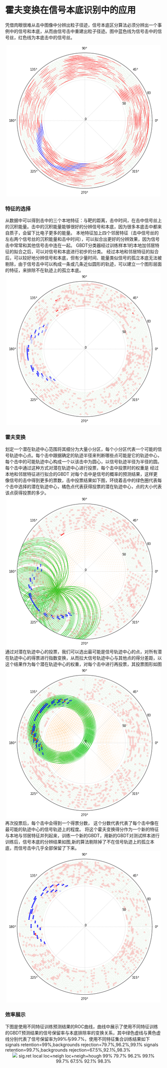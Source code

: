 # 霍夫变换在信号本底识别中的应用
凭借肉眼很难从击中图像中分辨出粒子径迹，信号本底区分算法必须分辨出一个事例中的信号和本底，从而由信号击中重建出粒子径迹。图中蓝色线为信号击中的信号丝，红色线为本底击中的信号丝。
<div align=center><img alt="信号与本底信号丝的显示" src="https://github.com/IhepML/HoughTransform/blob/master/image/signals_backgrounds.png"></div>
<h3>特征的选择</h3>
从数据中可以得到击中的三个本地特征：与靶的距离，击中时间，在击中信号丝上的沉积能量。击中的沉积能量能够很好的分辨信号和本底，因为很多本底击中都来自质子，会留下比电子更多的能量。
本地特征加上四个邻居特征（击中信号丝的左右两个信号丝的沉积能量和击中时间），可以拟合出更好的分辨效果，因为信号击中常常和其他信号击中连在一起。
GBDT分类器经过训练样本1的本地加邻居特征的拟合之后，可以对信号和本底进行初步的分类。
经过本地和邻居特征的拟合后，可以较好地分辨信号和本底，但有少量时间、能量类似信号的孤立本底无法被剔除，由于信号击中可以构成一条或几条近似圆形的轨迹，可以建立一个图形层面的特征，来排除不在轨迹上的孤立本底。
<div align=center><img src="https://github.com/IhepML/HoughTransform/blob/master/image/after_local_neigh.png"></div>
<h3>霍夫变换</h3>
划定一个潜在轨迹中心范围将其细分为大量小分区，每个小分区代表一个可能的信号轨迹中心点。每个击中跟据确定的轨迹半径来判断哪些点可能是它的轨迹中心，每个击中的可能轨迹中心构成一个以该击中为圆心，以信号轨迹半径为半径的圆。每个击中通过这种方式对潜在轨迹中心进行投票，每个击中投票时的权重是 经过本地和邻居特征进行拟合的GBDT 对每个击中是信号的概率的预测结果，这样更像信号的击中得到更多的票数，击中投票结果如下图，环绕着击中的绿色圈代表每个击中选择的潜在轨迹中心，橘色点代表获得投票的潜在轨迹中心，点的大小代表该点获得投票的多少。
<div align=center><img src="https://github.com/IhepML/HoughTransform/blob/master/image/circle_by_signals.png"></div>
通过对潜在轨迹中心的投票，我们可以选出最可能是信号轨迹中心的点，对所有潜在轨迹中心的得票进行指数变换，从而拉大信号轨迹中心与其他点的得分差距，以这个结果作为每个潜在轨迹中心的权重，对每个击中进行再投票，其投票图形如图
<div align=center><img src="https://github.com/IhepML/HoughTransform/blob/master/image/circle_by_trackcenters.png"></div>
再次投票后，每个击中会得到一个得票分数， 这个分数代表代表了每个击中像在最可能的轨迹中心的信号轨迹上的程度。
将这个霍夫变换得分作为一个新的特征与本地与邻居特征并列起来，训练一个新的GBDT，用新的GBDT对测试样本进行训练后，信号本底的分辨结果如图,新的算法剔除掉了不在信号轨迹上的孤立本底，而信号击中几乎全部保留了下来。
<div align=center><img src="https://github.com/IhepML/HoughTransform/blob/master/image/after_houghtransform.png"></div>
<h3>效率展示</h3>
下图是使用不同特征训练预测结果的ROC曲线，曲线中展示了使用不同特征训练的GBDT预测结果的信号保留率与本底排除率的变换关系，其中绿色虚线与黄色虚线分别代表了信号保留率为99%与99.7%，使用不同特征集合训练结果如下
signals retention=99%,backgrounds rejection=79.7%,96.2%,99.1%
signals retention=99.7%,backgrounds rejection=67.5%,92.1%,98.3%
<div align=center><img src="https://github.com/IhepML/HoughTransform/blob/master/image/roc_curve.png></div>
<table align=center border="1" cellspacing="0">
    <tr>
        <td>sig.ret</td>
        <td>local</td>
        <td>loc+neigh</td>
        <td>loc+neigh+hough</td>
    </tr>
    <tr>
        <td>99%</td>
        <td>79.7%</td>
        <td>96.2%</td>
        <td>99.1%</td>
    </tr>
    <tr>
        <td>99.7%</td>
        <td>67.5%</td>
        <td>92.1%</td>
        <td>98.3%</td>
    </tr>
</table>
